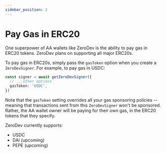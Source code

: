 ```yaml
---
sidebar_position: 2
---
```


# Pay Gas in ERC20

One superpower of AA wallets like ZeroDev is the ability to pay gas in ERC20 tokens.  ZeroDev plans on supporting all major ERC20s.

To pay gas in ERC20s, simply pass the `gasToken` option when you create a `ZeroDevSigner`.  For example, to pay gas in USDC:

```typescript
const signer = await getZeroDevSigner({
  // ...other options
  gasToken: 'USDC',
})
```

Note that the `gasToken` setting overrides all your gas sponsoring policies -- meaning that transactions sent from this `ZeroDevSigner` won't be sponsored.  Rather, the AA wallet owner will be paying for their own gas, in the ERC20 tokens that they specify.

ZeroDev currently supports:

- USDC
- DAI (upcoming)
- PEPE (upcoming)